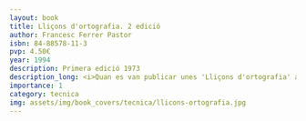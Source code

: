 ```yaml
---
layout: book
title: Lliçons d'ortografia. 2 edició
author: Francesc Ferrer Pastor
isbn: 84-88578-11-3
pvp: 4.50€
year: 1994
description: Primera edició 1973
description_long: <i>Quan es van publicar unes 'Lliçons d'ortografia' assoliren un singular èxit, el que feia pensar que hi havia un seguit d'alumnes a qui convenia donar material a l'abast. El mateix Sanchis Guarner, el 1971, va qualificar d'anella i clau la llengua catalana, tot i considerant que pel seu emplaçament en una confluència de puixants corrents culturals, ocupa una posició de pont o millor dit d'entroncament</i>. Francesc Ferrer Pastor, 1994.
importance: 1
category: tecnica
img: assets/img/book_covers/tecnica/llicons-ortografia.jpg
---
```

